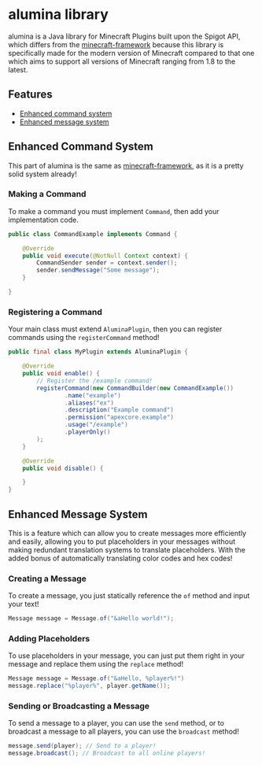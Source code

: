 # alumina library
alumina is a Java library for Minecraft Plugins built upon the Spigot API, which differs from the [minecraft-framework](https://github.com/Framework-Library/minecraft-framework) because this library is specifically made for the modern version of Minecraft compared to that one which aims to support all versions of Minecraft ranging from 1.8 to the latest.

## Features
* [Enhanced command system](#enhanced-command-system)
* [Enhanced message system](#enhanced-message-system)

## Enhanced Command System
This part of alumina is the same as [minecraft-framework](https://github.com/Framework-Library/minecraft-framework), as it is a pretty solid system already!

### Making a Command
To make a command you must implement `Command`, then add your implementation code.

```java
public class CommandExample implements Command {

    @Override
    public void execute(@NotNull Context context) {
        CommandSender sender = context.sender();
        sender.sendMessage("Some message");
    }

}
```

### Registering a Command
Your main class must extend `AluminaPlugin`, then you can register commands using the `registerCommand` method!

```java
public final class MyPlugin extends AluminaPlugin {

    @Override
    public void enable() {
        // Register the /example command!
        registerCommand(new CommandBuilder(new CommandExample())
                .name("example")
                .aliases("ex")
                .description("Example command")
                .permission("apexcore.example")
                .usage("/example")
                .playerOnly()
        );
    }

    @Override
    public void disable() {

    }
}
```

## Enhanced Message System
This is a feature which can allow you to create messages more efficiently and easily, allowing you to put placeholders in your messages without making redundant translation systems to translate placeholders. With the added bonus of automatically translating color codes and hex codes!

### Creating a Message
To create a message, you just statically reference the `of` method and input your text!

```java
Message message = Message.of("&aHello world!");
```

### Adding Placeholders
To use placeholders in your message, you can just put them right in your message and replace them using the `replace` method!

```java
Message message = Message.of("&aHello, %player%!")
message.replace("%player%", player.getName());
```

### Sending or Broadcasting a Message
To send a message to a player, you can use the `send` method, or to broadcast a message to all players, you can use the `broadcast` method!

```java
message.send(player); // Send to a player!
message.broadcast(); // Broadcast to all online players!
```